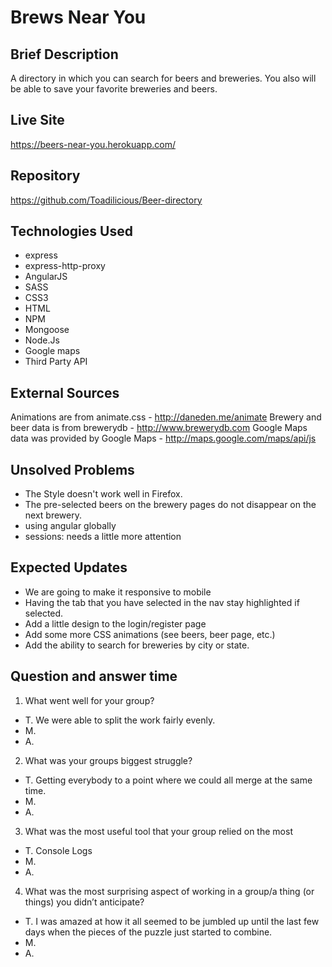 # Brews Near You
## Brief Description
A directory in which you can search for beers and breweries.  You also will be able to save your favorite breweries and beers.

## Live Site
https://beers-near-you.herokuapp.com/

## Repository
https://github.com/Toadilicious/Beer-directory

## Technologies Used
- express
- express-http-proxy
- AngularJS
- SASS
- CSS3
- HTML
- NPM
- Mongoose
- Node.Js
- Google maps
- Third Party API

## External Sources
Animations are from animate.css - http://daneden.me/animate
Brewery and beer data is from brewerydb - http://www.brewerydb.com
Google Maps data was provided by Google Maps - http://maps.google.com/maps/api/js

## Unsolved Problems
- The Style doesn't work well in Firefox.
- The pre-selected beers on the brewery pages do not disappear on the next brewery.
- using angular globally
- sessions: needs a little more attention

## Expected Updates
- We are going to make it responsive to mobile
- Having the tab that you have selected in the nav stay highlighted if selected.
- Add a little design to the login/register page
- Add some more CSS animations (see beers, beer page, etc.)
- Add the ability to search for breweries by city or state.

## Question and answer time
1. What went well for your group?
- T. We were able to split the work fairly evenly.
- M.
- A.
2. What was your groups biggest struggle?
- T. Getting everybody to a point where we could all merge at the same time.
- M.
- A.
3. What was the most useful tool that your group relied on the most
- T. Console Logs
- M.
- A.
4. What was the most surprising aspect of working in a group/a thing (or things) you didn’t anticipate?
- T. I was amazed at how it all seemed to be jumbled up until the last few days when the pieces of the puzzle just started to combine.
- M.
- A.
